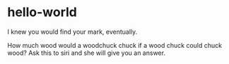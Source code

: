 # hello-world
I knew you would find your mark, eventually.

How much wood would a woodchuck chuck if a wood chuck could chuck wood?
Ask this to siri and she will give you an answer.
